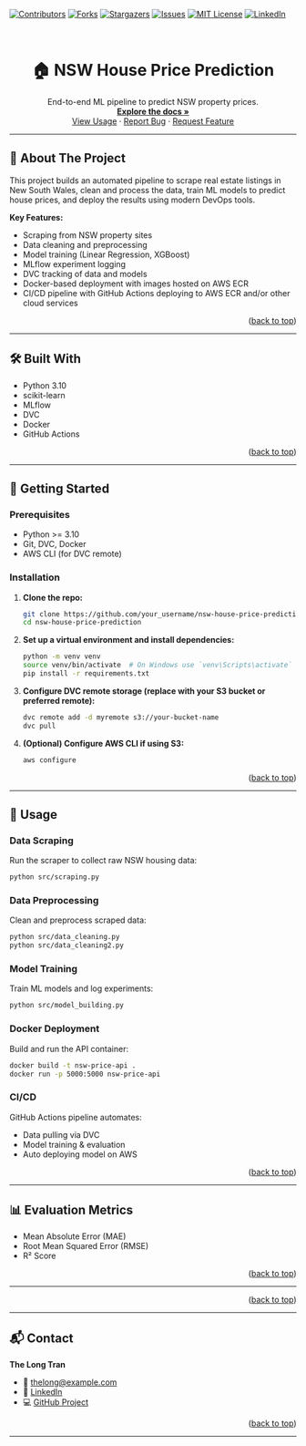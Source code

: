 <!-- Back to Top Anchor -->
<a id="readme-top"></a>

<!-- SHIELDS -->
[![Contributors][contributors-shield]][contributors-url]
[![Forks][forks-shield]][forks-url]
[![Stargazers][stars-shield]][stars-url]
[![Issues][issues-shield]][issues-url]
[![MIT License][license-shield]][license-url]
[![LinkedIn][linkedin-shield]][linkedin-url]

<!-- LOGO -->
<br />
<div align="center">
  <h1 align="center">🏠 NSW House Price Prediction</h1>
  <p align="center">
    End-to-end ML pipeline to predict NSW property prices.
    <br />
    <a href="#about-the-project"><strong>Explore the docs »</strong></a>
    <br />
    <a href="#usage">View Usage</a>
    ·
    <a href="https://github.com/your_username/nsw-house-price-prediction/issues">Report Bug</a>
    ·
    <a href="https://github.com/your_username/nsw-house-price-prediction/issues">Request Feature</a>
  </p>
</div>

---

## 📖 About The Project

This project builds an automated pipeline to scrape real estate listings in New South Wales, clean and process the data, train ML models to predict house prices, and deploy the results using modern DevOps tools.

**Key Features:**
- Scraping from NSW property sites
- Data cleaning and preprocessing
- Model training (Linear Regression, XGBoost)
- MLflow experiment logging
- DVC tracking of data and models
- Docker-based deployment with images hosted on AWS ECR
- CI/CD pipeline with GitHub Actions deploying to AWS ECR and/or other cloud services


<p align="right">(<a href="#readme-top">back to top</a>)</p>

---

## 🛠️ Built With

- Python 3.10
- scikit-learn
- MLflow
- DVC
- Docker
- GitHub Actions

<p align="right">(<a href="#readme-top">back to top</a>)</p>

---

## 🚀 Getting Started

### Prerequisites

- Python >= 3.10
- Git, DVC, Docker
- AWS CLI (for DVC remote)

### Installation

1. **Clone the repo:**
   ```bash
   git clone https://github.com/your_username/nsw-house-price-prediction.git
   cd nsw-house-price-prediction
   ```

2. **Set up a virtual environment and install dependencies:**
   ```bash
   python -m venv venv
   source venv/bin/activate  # On Windows use `venv\Scripts\activate`
   pip install -r requirements.txt
   ```

3. **Configure DVC remote storage (replace with your S3 bucket or preferred remote):**
   ```bash
   dvc remote add -d myremote s3://your-bucket-name
   dvc pull
   ```

4. **(Optional) Configure AWS CLI if using S3:**
   ```bash
   aws configure
   ```

<p align="right">(<a href="#readme-top">back to top</a>)</p>

---

## 🧠 Usage

### Data Scraping
Run the scraper to collect raw NSW housing data:
```bash
python src/scraping.py
```

### Data Preprocessing
Clean and preprocess scraped data:
```bash
python src/data_cleaning.py
python src/data_cleaning2.py
```

### Model Training
Train ML models and log experiments:
```bash
python src/model_building.py
```

### Docker Deployment
Build and run the API container:
```bash
docker build -t nsw-price-api .
docker run -p 5000:5000 nsw-price-api
```

### CI/CD
GitHub Actions pipeline automates:
- Data pulling via DVC
- Model training & evaluation
- Auto deploying model on AWS 

<p align="right">(<a href="#readme-top">back to top</a>)</p>

---

## 📊 Evaluation Metrics

- Mean Absolute Error (MAE)
- Root Mean Squared Error (RMSE)
- R² Score


<p align="right">(<a href="#readme-top">back to top</a>)</p>

---



<p align="right">(<a href="#readme-top">back to top</a>)</p>

---



## 📬 Contact

**The Long Tran**
- 📧 thelong@example.com
- 🔗 [LinkedIn](https://linkedin.com/in/your-profile)
- 💻 [GitHub Project](https://github.com/your_username/nsw-house-price-prediction)

<p align="right">(<a href="#readme-top">back to top</a>)</p>

---

<!-- MARKDOWN LINKS & IMAGES -->
[contributors-shield]: https://img.shields.io/github/contributors/your_username/nsw-house-price-prediction.svg?style=for-the-badge
[contributors-url]: https://github.com/your_username/nsw-house-price-prediction/graphs/contributors
[forks-shield]: https://img.shields.io/github/forks/your_username/nsw-house-price-prediction.svg?style=for-the-badge
[forks-url]: https://github.com/your_username/nsw-house-price-prediction/network/members
[stars-shield]: https://img.shields.io/github/stars/your_username/nsw-house-price-prediction.svg?style=for-the-badge
[stars-url]: https://github.com/your_username/nsw-house-price-prediction/stargazers
[issues-shield]: https://img.shields.io/github/issues/your_username/nsw-house-price-prediction.svg?style=for-the-badge
[issues-url]: https://github.com/your_username/nsw-house-price-prediction/issues
[license-shield]: https://img.shields.io/github/license/your_username/nsw-house-price-prediction.svg?style=for-the-badge
[license-url]: https://github.com/your_username/nsw-house-price-prediction/blob/master/LICENSE.txt
[linkedin-shield]: https://img.shields.io/badge/-LinkedIn-black.svg?style=for-the-badge&logo=linkedin&colorB=555
[linkedin-url]: https://linkedin.com/in/your-profile
